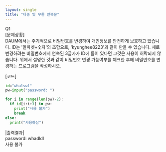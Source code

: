 ```yaml
---
layout: single  
title: "다중 및 무한 반복문"  
---  
```


Q1  
[문제상황]  
DAUM에서는 주기적으로 비밀번호를 변경하여 개인정보를 안전하게 보호하고 있습니다. ID는 '알파벳+숫자'의 조합으로, 'kyunghee8223'과 같이 만들 수 있습니다. 새로 변경하려는 비밀번호에서 연속된 3글자가 ID에 들어 있다면 그것은 사용이 허락되지 않습니다. 위에서 설명한 것과 같이 비밀번호 변경 가능여부를 체크한 후에 비밀번호를 변경하는 프로그램을 작성하시오.  

[코드]  
~~~python  
id="whalswl"
pw=input("password: ")

for i in range(len(pw)-2):
  if id[i:i+3] in pw:
    print("사용 불가")
    break
else:
  print("사용하삼")  
  ~~~  
  
  |출력결과|  
  password: whadldl  
  사용 불가  
